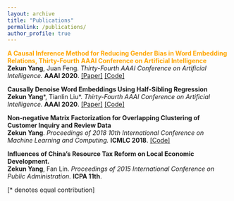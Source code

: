 ```yaml
---
layout: archive
title: "Publications"
permalink: /publications/
author_profile: true
---
```


<span style="color:orange;"><b>A Causal Inference Method for Reducing Gender Bias in Word Embedding Relations, Thirty-Fourth AAAI Conference on Artificial Intelligence</b><br></span>
<b>Zekun Yang</b>, Juan Feng.
<i>Thirty-Fourth AAAI Conference on Artificial Intelligence.</i> <b>AAAI 2020</b>.
[[Paper]](https://arxiv.org/abs/1911.10787) [[Code]](https://github.com/KunkunYang/GenderBiasHSR)

<b>Causally Denoise Word Embeddings Using Half-Sibling Regression</b><br>
<b>Zekun Yang</b>\*, Tianlin Liu\*.
<i>Thirty-Fourth AAAI Conference on Artificial Intelligence.</i> <b>AAAI 2020</b>.
[[Paper]](https://arxiv.org/abs/1911.10524) [[Code]](https://github.com/KunkunYang/denoiseHSR-AAAI)

<b>Non-negative Matrix Factorization for Overlapping Clustering of Customer Inquiry and Review Data</b><br>
<b>Zekun Yang</b>.
<i>Proceedings of 2018 10th International Conference on Machine Learning and Computing.</i> <b>ICMLC 2018</b>.
[[Code]](https://github.com/KunkunYang/master_project_code)

<b>Influences of China’s Resource Tax Reform on Local Economic Development.</b><br>
<b>Zekun Yang</b>, Fan Lin.
<i>Proceedings of 2015 International Conference on Public Administration.</i> <b>ICPA 11th</b>.

[\* denotes equal contribution]

